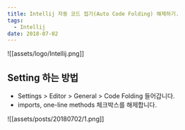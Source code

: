 ```yaml
---
title: Intellij 자동 코드 접기(Auto Code Folding) 해제하기.
tags:
  - Intellij
date: 2018-07-02
---
```


![[assets/logo/Intellij.png]]

## Setting 하는 방법
- Settings > Editor > General > Code Folding 들어갑니다.
- imports, one-line methods 체크박스를 해제합니다.

![[assets/posts/20180702/1.png]]

